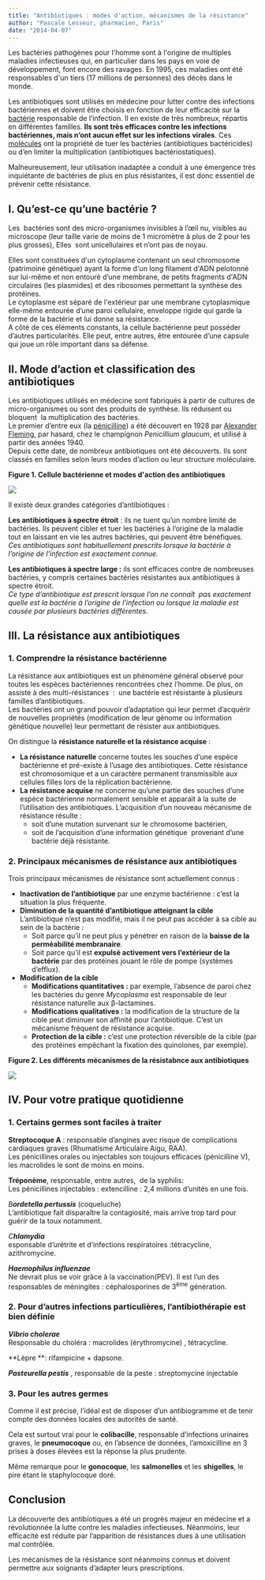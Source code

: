 ```yaml
---
title: "Antibiotiques : modes d'action, mécanismes de la résistance"
author: "Pascale Lesseur, pharmacien, Paris"
date: "2014-04-07"
---
```


Les bactéries pathogènes pour l'homme sont à l'origine de multiples maladies infectieuses qui, en particulier dans les pays en voie de développement, font encore des ravages. En 1995, ces maladies ont été responsables d'un tiers (17 millions de personnes) des décès dans le monde.

Les antibiotiques sont utilisés en médecine pour lutter contre des infections bactériennes et doivent être choisis en fonction de leur efficacité sur la [bactérie](http://www.futura-sciences.com/magazines/sante/infos/dico/d/medecine-bacterie-101/) responsable de l’infection. Il en existe de très nombreux, répartis en différentes familles. **Ils sont très efficaces contre les infections bactériennes, mais n’ont aucun effet sur les infections virales**. Ces [molécules](http://www.futura-sciences.com/magazines/matiere/infos/dico/d/chimie-molecule-783/) ont la propriété de tuer les bactéries (antibiotiques bactéricides)  ou d’en limiter la multiplication (antibiotiques bactériostatiques).

Malheureusement, leur utilisation inadaptée a conduit à une émergence très inquiétante de bactéries de plus en plus résistantes, il est donc essentiel de prévenir cette résistance.
## I. Qu’est-ce qu’une bactérie ?

Les  bactéries sont des micro-organismes invisibles à l’œil nu, visibles au microscope (leur taille varie de moins de 1 micromètre à plus de 2 pour les plus grosses), Elles  sont unicellulaires et n’ont pas de noyau.

Elles sont constituées d'un cytoplasme contenant un seul chromosome (patrimoine génétique) ayant la forme d'un long filament d'ADN pelotonné sur lui-même et non entouré d’une membrane, de petits fragments d'ADN circulaires (les plasmides) et des ribosomes permettant la synthèse des protéines.  
Le cytoplasme est séparé de l'extérieur par une membrane cytoplasmique elle-même entourée d’une paroi cellulaire, enveloppe rigide qui garde la forme de la bactérie et lui donne sa résistance.  
A côté de ces éléments constants, la cellule bactérienne peut posséder d’autres particularités. Elle peut, entre autres, être entourée d’une capsule qui joue un rôle important dans sa défense.

## II. Mode d’action et classification des antibiotiques

Les antibiotiques utilisés en médecine sont fabriqués à partir de cultures de micro-organismes ou sont des produits de synthèse. Ils réduisent ou bloquent  la multiplication des bactéries.  
Le premier d’entre eux (la [pénicilline](http://www.futura-sciences.com/magazines/sante/infos/dico/d/medecine-penicilline-4304/)) a été découvert en 1928 par [Alexander Fleming](http://www.futura-sciences.com/magazines/sante/infos/personnalites/d/medecine-alexander-fleming-503/), par hasard, chez le champignon _Penicillium glaucum_, et utilisé à partir des années 1940.  
Depuis cette date, de nombreux antibiotiques ont été découverts. Ils sont classés en familles selon leurs modes d’action ou leur structure moléculaire.

**Figure 1. Cellule bactérienne et modes d'action des antibiotiques**

![](antibiotique-fig-1.jpg)


Il existe deux grandes catégories d’antibiotiques :

**Les antibiotiques à spectre étroit** : ils ne tuent qu’un nombre limité de bactéries. Ils peuvent cibler et tuer les bactéries à l’origine de la maladie tout en laissant en vie les autres bactéries, qui peuvent être bénéfiques.  
_Ces antibiotiques sont habituellement prescrits lorsque la bactérie à l’origine de l’infection est exactement connue._

**Les antibiotiques à spectre large :** ils sont efficaces contre de nombreuses bactéries, y compris certaines bactéries résistantes aux antibiotiques à spectre étroit.  
_Ce type d’antibiotique est prescrit lorsque l’on ne connaît  pas exactement quelle est la bactérie à l’origine de l’infection ou lorsque la maladie est causée par plusieurs bactéries différentes._

## III. La résistance aux antibiotiques

### 1. Comprendre la résistance bactérienne

La résistance aux antibiotiques est un phénomène général observé pour toutes les espèces bactériennes rencontrées chez l’homme. De plus, on assiste à des multi-résistances  :  une bactérie est résistante à plusieurs familles d’antibiotiques.  
Les bactéries ont un grand pouvoir d’adaptation qui leur permet d’acquérir de nouvelles propriétés (modification de leur génome ou information génétique nouvelle) leur permettant de résister aux antibiotiques.

On distingue la **résistance naturelle et la résistance acquise** : 

*   **La résistance naturelle** concerne toutes les souches d’une espèce bactérienne et pré-existe à l’usage des antibiotiques. Cette résistance est chromosomique et a un caractère permanent transmissible aux cellules filles lors de la réplication bactérienne.
*   **La résistance acquise** ne concerne qu’une partie des souches d’une espèce bactérienne normalement sensible et apparait à la suite de l’utilisation des antibiotiques. L’acquisition d’un nouveau mécanisme de résistance résulte :
    *   soit d’une mutation survenant sur le chromosome bactérien,
    *   soit de l’acquisition d’une information génétique  provenant d’une bactérie déjà résistante. 

### 2. Principaux mécanismes de résistance aux antibiotiques

Trois principaux mécanismes de résistance sont actuellement connus :

*   **Inactivation de l’antibiotique** par une enzyme bactérienne : c’est la situation la plus fréquente.
*   **Diminution de la quantité d’antibiotique atteignant la cible**  
    L’antibiotique n’est pas modifié, mais il ne peut pas accéder à sa cible au sein de la bactérie :
    *   Soit parce qu’il ne peut plus y pénétrer en raison de la **baisse de la perméabilité membranaire**.
    *   Soit parce qu’il est **expulsé activement vers l’extérieur de la bactérie** par des protéines jouant le rôle de pompe (systèmes d’efflux).
*   **Modification de la cible**
    *   **Modifications quantitatives :** par exemple, l’absence de paroi chez les bactéries du genre _Mycoplasma_ est responsable de leur résistance naturelle aux β-lactamines.
    *   **Modifications qualitatives :** la modification de la structure de la cible peut diminuer son affinité pour l’antibiotique. C’est un mécanisme fréquent de résistance acquise.
    *   **Protection de la cible :** c’est une protection réversible de la cible (par des protéines empêchant la fixation des quinolones, par exemple).

**Figure 2. Les différents mécanismes de la résistabnce aux antibiotiques**

![](antibiotiques.jpg)


## IV. Pour votre pratique quotidienne

### 1. Certains germes sont faciles à traiter

**Streptocoque A** : responsable d’angines avec risque de complications cardiaques graves (Rhumatisme Articulaire Aigu, RAA).  
Les pénicillines orales ou injectables son toujours efficaces (pénicilline V), les macrolides le sont de moins en moins.

**Tréponème**, responsable, entre autres,  de la syphilis:  
Les pénicillines injectables : extencilline : 2,4 millions d’unités en une fois.

_B**ordetella pertussis**_ (coqueluche)  
L’antibiotique fait disparaître la contagiosité, mais arrive trop tard pour guérir de la toux notamment.

_C**hlamydia**_   
esponsable d’urétrite et d’infections respiratoires :tétracycline, azithromycine.

**_Haemophilus influenzae_**   
Ne devrait plus se voir grâce à la vaccination(PEV). Il est l’un des responsables de méningites : céphalosporines de 3<sup>ème</sup> génération.

### 2. Pour d’autres infections particulières, l’antibiothérapie est bien définie

_**Vibrio cholerae**_  
Responsable du choléra : macrolides (érythromycine) , tétracycline.

**Lèpre **: rifampicine + dapsone.

**_Pasteurella pestis_** , responsable de la peste : streptomycine injectable

### 3. Pour les autres germes

Comme il est précisé, l’idéal est de disposer d’un antibiogramme et de tenir compte des données locales des autorités de santé.

Cela est surtout vrai pour le **colibacille**, responsable d’infections urinaires graves, le **pneumocoque** ou, en l’absence de données, l’amoxicilline en 3 prises à doses élevées est la réponse la plus prudente.

Même remarque pour le **gonocoque**, les **salmonelles** et les **shigelles**, le pire étant le staphylocoque doré.

## Conclusion

La découverte des antibiotiques a été un progrès majeur en médecine et a révolutionnée la lutte contre les maladies infectieuses. Néanmoins, leur efficacité est réduite par l’apparition de résistances dues à une utilisation mal contrôlée. 

Les mécanismes de la résistance sont néanmoins connus et doivent permettre aux soignants d’adapter leurs prescriptions.